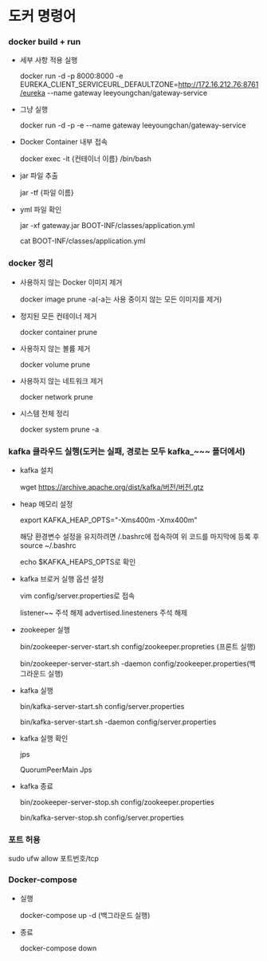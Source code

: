 # 도커 명령어

### docker build + run

+ 세부 사항 적용 실행

  docker run -d -p 8000:8000 -e  EUREKA_CLIENT_SERVICEURL_DEFAULTZONE=http://172.16.212.76:8761/eureka --name gateway leeyoungchan/gateway-service

+ 그냥 실행

  docker run -d -p -e  --name gateway leeyoungchan/gateway-service

+ Docker Container 내부 접속

  docker exec -it {컨테이너 이름} /bin/bash

+ jar 파일 추출

  jar -tf {파일 이름}

+ yml 파일 확인

  jar -xf gateway.jar BOOT-INF/classes/application.yml

  cat BOOT-INF/classes/application.yml

### docker 정리

+ 사용하지 않는 Docker 이미지 제거

  docker image prune -a(-a는 사용 중이지 않는 모든 이미지를 제거)

+ 정지된 모든 컨테이너 제거

  docker container prune

+ 사용하지 않는 볼륨 제거

  docker volume prune

+ 사용하지 않는 네트워크 제거

  docker network prune

+ 시스템 전체 정리

  docker system prune -a

### kafka 클라우드 실행(도커는 실패, 경로는 모두 kafka_~~~ 폴더에서)

+ kafka 설치

  wget https://archive.apache.org/dist/kafka/버전/버전.gtz

+ heap 메모리 설정

  export KAFKA_HEAP_OPTS="-Xms400m -Xmx400m"

  해당 환경변수 설정을 유지하려면
  /.bashrc에 접속하여 위 코드를 마지막에 등록 후 source ~/.bashrc

  echo $KAFKA_HEAPS_OPTS로 확인

+ kafka 브로커 실행 옵션 설정

  vim config/server.properties로 접속

  listener~~ 주석 해제
  advertised.linesteners 주석 해제

+ zookeeper 실행

  bin/zookeeper-server-start.sh config/zookeeper.propreties (프론트 실행)

  bin/zookeeper-server-start.sh -daemon config/zookeeper.properties(백 그라운드 실행)

+ kafka 실행

  bin/kafka-server-start.sh config/server.properties
  
  bin/kafka-server-start.sh -daemon config/server.properties

+ kafka 실행 확인

  jps

  QuorumPeerMain
  Jps

+ kafka 종료

  bin/zookeeper-server-stop.sh config/zookeeper.properties
  
  bin/kafka-server-stop.sh config/server.properties


### 포트 허용

sudo ufw allow 포트번호/tcp

### Docker-compose

+ 실행

  docker-compose up -d (백그라운드 실행)

+ 종료

  docker-compose down
